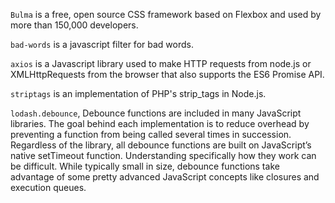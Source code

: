 `Bulma` is a free, open source CSS framework based on Flexbox and used by more than 150,000 developers.

`bad-words` is a javascript filter for bad words.

`axios` is a Javascript library used to make HTTP requests from node.js or XMLHttpRequests from the browser that also supports the ES6 Promise API.

`striptags` is an implementation of PHP's strip_tags in Node.js.

`lodash.debounce`, Debounce functions are included in many JavaScript libraries. The goal behind each implementation is to reduce overhead by preventing a function from being called several times in succession. Regardless of the library, all debounce functions are built on JavaScript’s native setTimeout function. Understanding specifically how they work can be difficult. While typically small in size, debounce functions take advantage of some pretty advanced JavaScript concepts like closures and execution queues.
